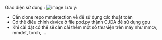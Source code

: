 Giao diện sử dụng :
![image](https://user-images.githubusercontent.com/87514168/223015323-82306d40-d693-474b-8499-7995abd3e0ee.png)
Lưu ý: 
  - Cần clone repo mmdetection về để sử dụng các thuật toán
  - Có thể điều chỉnh device ở file pod.py thành CUDA để sử dụng gpu
  - Khi cài đặt có thể sẽ cần cài thêm một số thư viện trên máy như mmcv, mmdet, torch, ...
